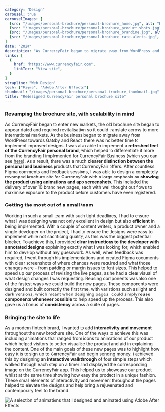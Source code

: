 ```yaml
---
category: "Design"
carousel: true
carouselImages: [
  {src: "/images/personal-brochure/personal-brochure_home.jpg", alt: "Home page for the new CurrencyFair personal website"},
  {src: "/images/personal-brochure/personal-brochure_product-shots.jpg", alt: "Detailed screenshots of product shots on the CurrencyFair website"},
  {src: "/images/personal-brochure/personal-brochure_branding.jpg", alt: "Updated and refreshed branding on the CurrencyFair website"},
  {src: "/images/personal-brochure/personal-brochure_rate-alerts.jpg", alt: "An example of the redesigned rate alerts page"},
]
date: "2020"
description: "As CurrencyFair began to migrate away from WordPress and implement React across the brochure site, I was tasked with redesigning the brochure site for CurrencyFair’s personal offering."
links: [
  {
    href: "https://www.currencyfair.com",
    linkText: "View site",
  }
]
strapline: "Web Design"
tech: ["Figma", "Adobe After Effects"]
thumbnail: "/images/personal-brochure/personal-brochure_thumbnail.jpg"
title: "Redesigned CurrencyFair personal brochure site"
---
```


### Revamping the brochure site, with scalability in mind

As CurrencyFair began to enter new markets, the old brochure site began to appear dated and required revitalisation so it could translate across to more international markets. As the business began to migrate away from WordPress towards Gatsby and React, there was no better time to implement improved designs. I was also able to implement a **refreshed feel of the CurrencyFair personal brand**, which helped to differentiate it more from the branding I implemented for CurrencyFair Business (which you can see [here](/portfolio/business-brochure)). As a result, there was a much **clearer distinction between the personal and business** products that CurrencyFair offers. After countless Figma comments and feedback sessions, I was able to design a completely revamped brochure site for CurrencyFair with a large emphasis on **showing the product using animations and app screenshots**. This included the delivery of over 10 brand new pages, each with well thought out flows to maximise exposure to the product before customers have even registered.

### Getting the most out of a small team

Working in such a small team with such tight deadlines, I had to ensure what I was designing was not only excellent in design but also **efficient** in being implemented. With a couple of content writers, a product owner and a single developer on the project, I had to ensure the designs were easy to implement while not sacrificing quality, as this was the biggest potential blocker. To achieve this, I provided **clear instructions to the developer with annotated designs** explaining exactly what I was looking for, which enabled him to develop without any guesswork. As well, when feedback was required, I went through his implementations and created Figma documents with clear screenshots of where changes were required and what those changes were - from padding or margin issues to font sizes. This helped to speed up our process of revising the live pages, as he had a clear visual of what design changes I was requesting. Reusing components was also one of the fastest ways we could build the new pages. These components were designed and built correctly the first time, with variations such as light and dark versions, which meant when designing pages I could simply **reuse components whenever possible** to help speed up the process. This also gave us a bonus of **consistency** across a suite of pages.

### Bringing the site to life

As a modern fintech brand, I wanted to add **interactivity and movement** throughout the new brochure site. One of the ways to achieve this was including animations that ranged from icons to animations of our product which helped visitors to better visualise the product and aid in explaining the content. One of the main goals of these new pages was to highlight how easy it is to sign up to CurrencyFair and begin sending money. I achieved this by designing an **interactive walkthrough** of four simple steps which walked through each step on a timer and displayed the corresponding image on the CurrencyFair app. This helped us to showcase our product whilst at the same time showing how easy the product in a unique fashion. These small elements of interactivity and movement throughout the pages helped to elevate the designs and help bring a rejuvenated and contemporary feel to the brand.

![A selection of animations that I designed and animated using Adobe After Effects](/images/personal-brochure/personal-brochure_animations.gif)